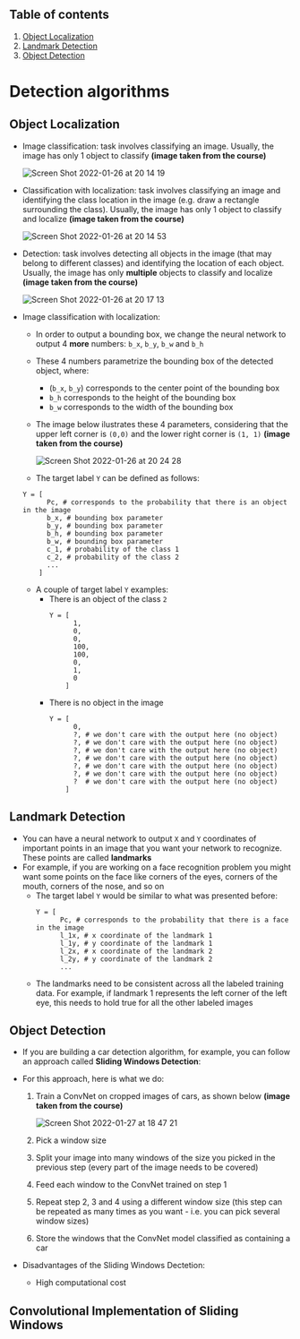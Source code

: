 ## Table of contents
1. [Object Localization](#object_localization)
2. [Landmark Detection](#landmark_detection)
3. [Object Detection](#object_detection)


# Detection algorithms
## Object Localization <a name="object_localization"></a>
- Image classification: task involves classifying an image. Usually, the image has only 1 object to classify **(image taken from the course)**
  
  ![Screen Shot 2022-01-26 at 20 14 19](https://user-images.githubusercontent.com/36196866/151262867-25366d97-7195-4630-be9b-8f1acac656f2.png)

- Classification with localization: task involves classifying an image and identifying the class location in the image (e.g. draw a rectangle surrounding the class). Usually, the image has only 1 object to classify and localize **(image taken from the course)**

  ![Screen Shot 2022-01-26 at 20 14 53](https://user-images.githubusercontent.com/36196866/151262928-4164645b-56d7-4bf6-9c5b-8564be00ee4c.png)

- Detection: task involves detecting all objects in the image (that may belong to different classes) and identifying the location of each object. Usually, the image has only **multiple** objects to classify and localize **(image taken from the course)**

  ![Screen Shot 2022-01-26 at 20 17 13](https://user-images.githubusercontent.com/36196866/151263146-1a712865-a5c0-4ba1-b084-cb1f57ae728d.png)

- Image classification with localization:
  - In order to output a bounding box, we change the neural network to output 4 **more** numbers: `b_x`, `b_y`, `b_w` and `b_h`
  - These 4 numbers parametrize the bounding box of the detected object, where:
    - (`b_x`, `b_y`) corresponds to the center point of the bounding box
    - `b_h` corresponds to the height of the bounding box
    - `b_w` corresponds to the width of the bounding box
  - The image below ilustrates these 4 parameters, considering that the upper left corner is `(0,0)` and the lower right corner is `(1, 1)` **(image taken from the course)**
  
    ![Screen Shot 2022-01-26 at 20 24 28](https://user-images.githubusercontent.com/36196866/151263941-d0526a69-4f23-4582-94ce-1c650f8bc297.png)

  - The target label `Y` can be defined as follows:
  ```
  Y = [
        Pc, # corresponds to the probability that there is an object in the image
        b_x, # bounding box parameter
        b_y, # bounding box parameter
        b_h, # bounding box parameter
        b_w, # bounding box parameter
        c_1, # probability of the class 1
        c_2, # probability of the class 2
        ...
      ]
  ```
    - A couple of target label `Y` examples:
      - There is an object of the class `2`
        ```
        Y = [
              1,
              0,
              0,
              100,
              100,
              0,
              1,
              0
            ]
        ```
      - There is no object in the image
        ```
        Y = [
              0,
              ?, # we don't care with the output here (no object)
              ?, # we don't care with the output here (no object)
              ?, # we don't care with the output here (no object)
              ?, # we don't care with the output here (no object)
              ?, # we don't care with the output here (no object)
              ?, # we don't care with the output here (no object)
              ?  # we don't care with the output here (no object)
            ]
        ```


## Landmark Detection <a name="landmark_detection"></a>
- You can have a neural network to output `X` and `Y` coordinates of important points in an image that you want your network to recognize. These points are called **landmarks**
- For example, if you are working on a face recognition problem you might want some points on the face like corners of the eyes, corners of the mouth, corners of the nose, and so on
  - The target label `Y` would be similar to what was presented before:
    ```
    Y = [
          Pc, # corresponds to the probability that there is a face in the image
          l_1x, # x coordinate of the landmark 1
          l_1y, # y coordinate of the landmark 1
          l_2x, # x coordinate of the landmark 2
          l_2y, # y coordinate of the landmark 2
          ...
    ```
  - The landmarks need to be consistent across all the labeled training data. For example, if landmark 1 represents the left corner of the left eye, this needs to hold true for all the other labeled images


## Object Detection <a name="object_detection"></a>
- If you are building a car detection algorithm, for example, you can follow an approach called **Sliding Windows Detection**:
- For this approach, here is what we do:
  1. Train a ConvNet on cropped images of cars, as shown below **(image taken from the course)**
    
      ![Screen Shot 2022-01-27 at 18 47 21](https://user-images.githubusercontent.com/36196866/151449158-2a3549c8-7395-4dd2-afbf-03f1d40aee2d.png)
 
  2. Pick a window size
  3. Split your image into many windows of the size you picked in the previous step (every part of the image needs to be covered)
  4. Feed each window to the ConvNet trained on step 1
  5. Repeat step 2, 3 and 4 using a different window size (this step can be repeated as many times as you want - i.e. you can pick several window sizes)
  6. Store the windows that the ConvNet model classified as containing a car

- Disadvantages of the Sliding Windows Dectetion:
  - High computational cost
  

## Convolutional Implementation of Sliding Windows <a name="convolutional_implementation_of_sliding_windows"></a>
